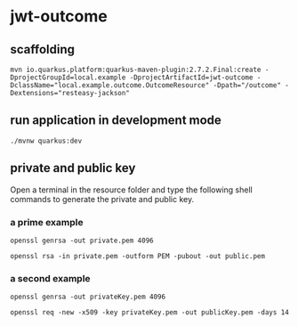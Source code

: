# jwt-outcome

## scaffolding

```shell
mvn io.quarkus.platform:quarkus-maven-plugin:2.7.2.Final:create -DprojectGroupId=local.example -DprojectArtifactId=jwt-outcome -DclassName="local.example.outcome.OutcomeResource" -Dpath="/outcome" -Dextensions="resteasy-jackson"
```

## run application in development mode

```shell
./mvnw quarkus:dev
```

## private and public key

Open a terminal in the resource folder and type the following shell commands to generate the private and public key.

### a prime example

```shell
openssl genrsa -out private.pem 4096
```

```shell
openssl rsa -in private.pem -outform PEM -pubout -out public.pem
```

### a second example

```shell
openssl genrsa -out privateKey.pem 4096
```

```shell
openssl req -new -x509 -key privateKey.pem -out publicKey.pem -days 14
```

